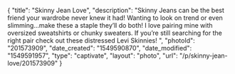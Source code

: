 {
    "title": "Skinny Jean Love",
    "description": "Skinny Jeans can be the best friend your wardrobe  never knew it had! Wanting to look on trend or even slimming...make these a staple they’ll do both! I love pairing mine with oversized sweatshirts or chunky sweaters. If you’re still searching for the right pair check out these distressed Levi Skinnies! ",
    "photoId": "201573909",
    "date_created": "1549590870",
    "date_modified": "1549591957",
    "type": "captivate",
    "layout": "photo",
    "url": "\/p\/skinny-jean-love\/201573909"
}